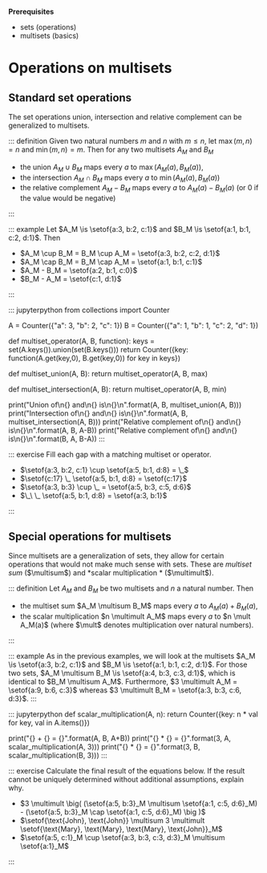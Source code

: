 **Prerequisites**

- sets (operations)
- multisets (basics)

# Operations on multisets

## Standard set operations

The set operations union, intersection and relative complement can be generalized to multisets.

::: definition
Given two natural numbers $m$ and $n$ with $m \leq n$, let $\max(m,n) = n$ and $\min(m,n) = m$.
Then for any two multisets $A_M$ and $B_M$

- the union $A_M \cup B_M$ maps every $a$ to $\max(A_M(a), B_M(a))$,
- the intersection $A_M \cap B_M$ maps every $a$ to $\min(A_M(a), B_M(a))$
- the relative complement $A_M - B_M$ maps every $a$ to $A_M(a) - B_M(a)$ (or $0$ if the value would be negative)

:::

::: example
Let $A_M \is \setof{a:3, b:2, c:1}$ and $B_M \is \setof{a:1, b:1, c:2, d:1}$.
Then

- $A_M \cup B_M = B_M \cup A_M = \setof{a:3, b:2, c:2, d:1}$
- $A_M \cap B_M = B_M \cap A_M = \setof{a:1, b:1, c:1}$
- $A_M - B_M = \setof{a:2, b:1, c:0}$
- $B_M - A_M = \setof{c:1, d:1}$
    
:::

::: jupyterpython
from collections import Counter

A = Counter({"a": 3, "b": 2, "c": 1})
B = Counter({"a": 1, "b": 1, "c": 2, "d": 1})

def multiset_operator(A, B, function):
    keys = set(A.keys()).union(set(B.keys()))
    return Counter({key: function(A.get(key,0), B.get(key,0)) for key in keys})

def multiset_union(A, B):
    return multiset_operator(A, B, max)

def multiset_intersection(A, B):
    return multiset_operator(A, B, min)

print("Union of\n{} and\n{} is\n{}\n".format(A, B, multiset_union(A, B)))
print("Intersection of\n{} and\n{} is\n{}\n".format(A, B, multiset_intersection(A, B)))
print("Relative complement of\n{} and\n{} is\n{}\n".format(A, B, A-B))
print("Relative complement of\n{} and\n{} is\n{}\n".format(B, A, B-A))
:::

::: exercise
Fill each gap with a matching multiset or operator.


- $\setof{a:3, b:2, c:1} \cup \setof{a:5, b:1, d:8} = \_$
- $\setof{c:17} \_ \setof{a:5, b:1, d:8} = \setof{c:17}$
- $\setof{a:3, b:3} \cup \_ = \setof{a:5, b:3, c:5, d:6}$
- $\_\ \_ \setof{a:5, b:1, d:8} = \setof{a:3, b:1}$

:::

## Special operations for multisets

Since multisets are a generalization of sets, they allow for certain operations that would not make much sense with sets.
These are *multiset sum* ($\multisum$) and *scalar multiplication * ($\multimult$).

::: definition
Let $A_M$ and $B_M$ be two multisets and $n$ a natural number.
Then

- the multiset sum $A_M \multisum B_M$ maps every $a$ to $A_M(a) + B_M(a)$,
- the scalar multiplication $n \multimult A_M$ maps every $a$ to $n \mult A_M(a)$ (where $\mult$ denotes multiplication over natural numbers).
    
:::

::: example
As in the previous examples, we will look at the multisets $A_M \is \setof{a:3, b:2, c:1}$ and $B_M \is \setof{a:1, b:1, c:2, d:1}$.
For those two sets, $A_M \multisum B_M \is \setof{a:4, b:3, c:3, d:1}$, which is identical to $B_M \multisum A_M$.
Furthermore, $3 \multimult A_M = \setof{a:9, b:6, c:3}$ whereas $3 \multimult B_M = \setof{a:3, b:3, c:6, d:3}$.
:::

::: jupyterpython
def scalar_multiplication(A, n):
    return Counter({key: n * val for key, val in A.items()})

print("{} + {} = {}".format(A, B, A+B))
print("{} * {} = {}".format(3, A, scalar_multiplication(A, 3)))
print("{} * {} = {}".format(3, B, scalar_multiplication(B, 3)))
:::

::: exercise
Calculate the final result of the equations below.
If the result cannot be uniquely determined without additional assumptions, explain why.


- $3 \multimult \big( (\setof{a:5, b:3}_M \multisum \setof{a:1, c:5, d:6}_M) - (\setof{a:5, b:3}_M \cap \setof{a:1, c:5, d:6}_M) \big )$
- $\setof{\text{John}, \text{John}} \multisum 3 \multimult \setof{\text{Mary}, \text{Mary}, \text{Mary}, \text{John}}_M$
- $\setof{a:5, c:1}_M \cup \setof{a:3, b:3, c:3, d:3}_M \multisum \setof{a:1}_M$

:::
